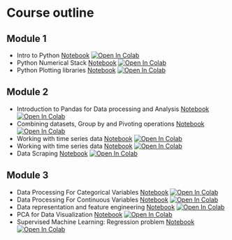 # Course outline

## Module 1
* Intro to Python [Notebook](https://github.com/ParrotAI/ai4sg_materials/blob/master/module%201/intro%20to%20python.ipynb)
[![Open In Colab](https://colab.research.google.com/assets/colab-badge.svg)](https://colab.research.google.com/github/ParrotAI/ai4sg_materials/blob/master/module%201/intro%20to%20python.ipynb)
* Python Numerical Stack [Notebook](https://github.com/ParrotAI/ai4sg_materials/blob/master/module%201/numeric%20stack%20with%20numpy.ipynb)
[![Open In Colab](https://colab.research.google.com/assets/colab-badge.svg)](https://colab.research.google.com/github/ParrotAI/ai4sg_materials/blob/master/module%201/numeric%20stack%20with%20numpy.ipynb)
* Python Plotting libraries [Notebook](https://github.com/ParrotAI/ai4sg_materials/blob/master/module%201/plotting%20libraries.ipynb)
[![Open In Colab](https://colab.research.google.com/assets/colab-badge.svg)](https://colab.research.google.com/github/ParrotAI/ai4sg_materials/blob/master/module%201/module%201/plotting%20libraries.ipynb)

## Module 2
* Introduction to Pandas for Data processing and Analysis [Notebook](https://github.com/ParrotAI/ai4sg_materials/blob/master/module%202/Module_2A.ipynb)
[![Open In Colab](https://colab.research.google.com/assets/colab-badge.svg)](https://colab.research.google.com/github/ParrotAI/ai4sg_materials/blob/master/module%202/Module_2A.ipynb)
* Combining datasets, Group by and Pivoting operations [Notebook](https://github.com/ParrotAI/ai4sg_materials/blob/master/module%202/Module_2B.ipynb)
[![Open In Colab](https://colab.research.google.com/assets/colab-badge.svg)](https://colab.research.google.com/github/ParrotAI/ai4sg_materials/blob/master/module%202/Module_2B.ipynb)
* Working with time series data [Notebook](https://github.com/ParrotAI/ai4sg_materials/blob/master/module%202/Module_2C.ipynb)
[![Open In Colab](https://colab.research.google.com/assets/colab-badge.svg)](https://colab.research.google.com/github/ParrotAI/ai4sg_materials/blob/master/module%202/Module_2C.ipynb)
* Working with time series data [Notebook](https://github.com/ParrotAI/ai4sg_materials/blob/master/module%202/Module_2C.ipynb)
[![Open In Colab](https://colab.research.google.com/assets/colab-badge.svg)](https://colab.research.google.com/github/ParrotAI/ai4sg_materials/blob/master/module%202/Module_2C.ipynb)
* Data Scraping [Notebook](https://github.com/ParrotAI/ai4sg_materials/blob/master/module%202/Data%20Scraping.ipynb)
[![Open In Colab](https://colab.research.google.com/assets/colab-badge.svg)](https://colab.research.google.com/github.com/ParrotAI/ai4sg_materials/blob/master/module%202/Data%20Scraping.ipynb)

## Module 3
* Data Processing For Categorical Variables [Notebook](https://github.com/ParrotAI/ai4sg_materials/blob/master/module%203/Data%20Processing%20For%20Categorical%20Variables.ipynb)
[![Open In Colab](https://colab.research.google.com/assets/colab-badge.svg)](https://colab.research.google.com/github/ParrotAI/ai4sg_materials/blob/master/module%203/Data%20Processing%20For%20Categorical%20Variables.ipynb)
* Data Processing For Continuous Variables [Notebook](https://github.com/ParrotAI/ai4sg_materials/blob/master/module%203/Data%20Processing%20For%20Continuous%20Variables.ipynb)
[![Open In Colab](https://colab.research.google.com/assets/colab-badge.svg)](https://colab.research.google.com/github/ParrotAI/ai4sg_materials/blob/master/module%203/Data%20Processing%20For%20Continuous%20Variables.ipynb)
* Data representation and feature engineering [Notebook](https://github.com/ParrotAI/ai4sg_materials/blob/master/module%203/Data%20representation.ipynb)
[![Open In Colab](https://colab.research.google.com/assets/colab-badge.svg)](https://colab.research.google.com/github/ParrotAI/ai4sg_materials/blob/master/module%203/Data%20representation.ipynb)
* PCA for Data Visualization [Notebook](https://github.com/ParrotAI/ai4sg_materials/blob/master/module%203/Principle%20Component%20Analysis%20(PCA)%20for%20Data%20Visualization.ipynb)
[![Open In Colab](https://colab.research.google.com/assets/colab-badge.svg)](https://colab.research.google.com/github/ParrotAI/ai4sg_materials/blob/master/module%203/Principle%20Component%20Analysis%20(PCA)%20for%20Data%20Visualization.ipynb)
* Supervised Machine Learning: Regression problem [Notebook](https://github.com/ParrotAI/ai4sg_materials/blob/master/module%203/supervised%20ml%20regression%20problem.ipynb)
[![Open In Colab](https://colab.research.google.com/assets/colab-badge.svg)](https://colab.research.google.com/github/ParrotAI/ai4sg_materials/blob/master/module%203/supervised%20ml%20regression%20problem.ipynb)
